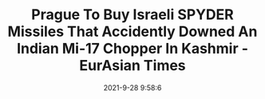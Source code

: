---
"title": "Prague To Buy Israeli SPYDER Missiles That Accidently Downed An Indian Mi-17 Chopper In Kashmir - EurAsian Times"
"date": "2021-9-28 9:58:6"
"feed_name": "GOOGLENEWSINDUSTRIAL"
"feed_website": "https://news.google.com/search?q=industrial%2Bincident&hl=en-US&gl=US&ceid=US:en"
"feed_rss": "https://news.google.com/rss/search?q=industrial%2Bincident&hl=en-US&gl=US&ceid=US:en"
"link": "https://eurasiantimes.com/prague-to-buy-israeli-spyder-missiles-that-accidently-downed-an-indian-mi-17-chopper-in-kashmir/"
"source": "{'href': 'https://eurasiantimes.com', 'title': 'EurAsian Times'}"
"file": "_posts/2021-1-1-2739516ef9f1f7186b251ee2055a1379e005bff8.md"
"accident": "0"
"drilling": "0"
"dead": "0"
"injured": "0"
"arrested": "0"
"where": "unknown site"
"place": "unknown place"
---